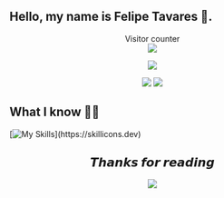 <!-- 
<div style="display: inline_block"><br>
  <table> 
    <tr>
    <th>Versions</th>
    <th>RBFNN</th>
    <th>NatorMaps</th>
    <th>AIMA</th>
  </tr>
    <tr>
    <td>
<a href='https://github.com/natorjunior/natorjunior/blob/main/README_PT_BR.MD'> 
       <img align="center" alt="Nator-Python" height="40" width="40" src="https://avatars.githubusercontent.com/u/166254263?s=400&v=4">              Brazilian Portuguese  
  </a><br><br>
  <a href='https://github.com/natorjunior'> <img align="center" alt="Nator-Python" height="40" width="40" src="https://raw.githubusercontent.com/natorjunior/natorjunior/main/united-states.png">
    United States English </a>
      </td>
    <td> <a href='https://github.com/natorjunior/RBFN'> <div align="center"> Project </div> <br>Radial Bases Neural Network </a> </td>
    <td> <a href='https://github.com/natorjunior/NatorMaps'> <div align="center"> NatorMaps </div> <br> Maps copyright lib </a> </td>
    <td> <a href='https://github.com/natorjunior/AIMA'> <div align="center"> AIMA </div> <br>Value Interaction Algorithm in Python </a> </td>
  </tr>
  </table>

 </div>
 -->
## Hello, my name is Felipe Tavares 👋. 
<p align="center"> 
 Visitor counter <br>
  <img src="https://profile-counter.glitch.me/natorjunior/count.svg" />
</p>


<div align="center">
 
![](http://github-profile-summary-cards.vercel.app/api/cards/profile-details?username=felipe-tavares-dev&theme=blueberry)
 
![](http://github-profile-summary-cards.vercel.app/api/cards/stats?username=felipe-tavares-dev&theme=blueberry)
![](http://github-profile-summary-cards.vercel.app/api/cards/most-commit-language?username=felipe-tavares-dev&theme=blueberry)
</div>

  
 <!-- 
  <div style="display: inline_block"><br>
      <img align="center" alt="Nator-Python" height="30" width="40" src="https://raw.githubusercontent.com/devicons/devicon/master/icons/python/python-original.svg">
      <img align="center" alt="Nator-fastapi" height="30" width="40" src="https://raw.githubusercontent.com/devicons/devicon/master/icons/fastapi/fastapi-original.svg">
      <img align="center" alt="Nator-fastapi" height="30" width="40" src="https://raw.githubusercontent.com/devicons/devicon/master/icons/r/r-original.svg">
      <img align="center" alt="Nator-C++" height="30" width="40" src="https://raw.githubusercontent.com/devicons/devicon/master/icons/cplusplus/cplusplus-original.svg">
 
  <img align="center" alt="Nator-Csharp" height="30" width="40" src="https://raw.githubusercontent.com/devicons/devicon/master/icons/csharp/csharp-original.svg">
  <img align="center" alt="Nator-Js" height="30" width="40" src="https://raw.githubusercontent.com/devicons/devicon/master/icons/javascript/javascript-plain.svg">
  <img align="center" alt="Nator-HTML" height="30" width="40" src="https://raw.githubusercontent.com/devicons/devicon/master/icons/html5/html5-original.svg">
  <img align="center" alt="Nator-CSS" height="30" width="40" src="https://raw.githubusercontent.com/devicons/devicon/master/icons/css3/css3-original.svg">

</div>
-->

## **What I know** 👨‍💻
  
[![My Skills](https://skillicons.dev/icons?i=python,react,js,html,css,mysql,git,)](https://skillicons.dev)

<div align="center">
 <h2 align="center"> 𝙏𝙝𝙖𝙣𝙠𝙨 𝙛𝙤𝙧 𝙧𝙚𝙖𝙙𝙞𝙣𝙜 </h2>
 <img src="https://typograssy.deno.dev/api?text=Thank%20you%20for%20visiting%20my%20profile!&l0=none&l1=ef858c&l2=62b7d8&l3=ffb6c1&l4=caf9ff&bg=none&frame=none&speed=250&comment=">
</div>



<!--
 <picture>
  <source media="(prefers-color-scheme: dark)" srcset="github-snake-dark.svg" />
  <source media="(prefers-color-scheme: light)" srcset="github-snake.svg" />
  <img alt="github-snake" src="github-snake.svg" />
</picture>
 
<div> 
 
<picture>
  <source media="(prefers-color-scheme: dark)" srcset="https://raw.githubusercontent.com/natorjunior/natorjunior/output/github-snake-dark.svg" />
  <source media="(prefers-color-scheme: light)" srcset="https://raw.githubusercontent.com/natorjunior/natorjunior/output/github-snake.svg" />
  <img alt="github-snake" src="https://raw.githubusercontent.com/natorjunior/natorjunior/output/github-snake.svg" />
</picture> 
</div>
-->
